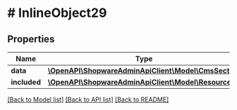 # # InlineObject29

## Properties

Name | Type | Description | Notes
------------ | ------------- | ------------- | -------------
**data** | [**\OpenAPI\ShopwareAdminApiClient\Model\CmsSection**](CmsSection.md) |  | [optional]
**included** | [**\OpenAPI\ShopwareAdminApiClient\Model\Resource[]**](Resource.md) |  | [optional]

[[Back to Model list]](../../README.md#models) [[Back to API list]](../../README.md#endpoints) [[Back to README]](../../README.md)
